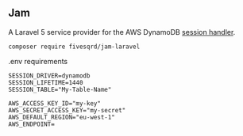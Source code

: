 ## Jam

A Laravel 5 service provider for the AWS DynamoDB [session handler](https://aws.amazon.com/blogs/aws/scalable-session-handling-in-php-using-amazon-dynamodb/).

```
composer require fivesqrd/jam-laravel
```

.env requirements
```
SESSION_DRIVER=dynamodb
SESSION_LIFETIME=1440
SESSION_TABLE="My-Table-Name"

AWS_ACCESS_KEY_ID="my-key"
AWS_SECRET_ACCESS_KEY="my-secret"
AWS_DEFAULT_REGION="eu-west-1"
AWS_ENDPOINT=
```
